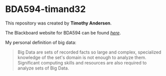 # BDA594-timand32

This repository was created by **Timothy Andersen**.

The Blackboard website for BDA594 can be found *[here](https://blackboard.sdsu.edu/webapps/blackboard/execute/announcement?method=search&context=course_entry&course_id=_387168_1&handle=announcements_entry&mode=view)*.

My personal definition of big data:
> Big Data are sets of recorded facts so large and complex, specialized knowledge of the set's domain is not enough to analyze them.  Significant computing skills and resources are also required to analyze sets of Big Data.
